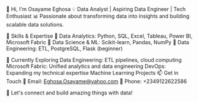 👋 Hi, I'm Osayame Eghosa
💡 Data Analyst | Aspiring Data Engineer | Tech Enthusiast
📊 Passionate about transforming data into insights and building scalable data solutions.

🚀 Skills & Expertise
🔹 Data Analytics: Python, SQL, Excel, Tableau, Power BI, Microsoft Fabric
🔹 Data Science & ML: Scikit-learn, Pandas, NumPy
🔹 Data Engineering: ETL, PostgreSQL, Flask (beginner)

🌱 Currently Exploring
Data Engineering: ETL pipelines, cloud computing
Microsoft Fabric: Unified analytics and data engineering
DevOps: Expanding my technical expertise
Machine Learning Projects
📫 Get in Touch
📧 Email: Eghosa.Osayame@yahoo.com
📱 Phone: +2349122622586

🚀 Let's connect and build amazing things with data!
<!---
Austinteghs/Austinteghs is a ✨ special ✨ repository because its `README.md` (this file) appears on your GitHub profile.
You can click the Preview link to take a look at your changes.
--->

